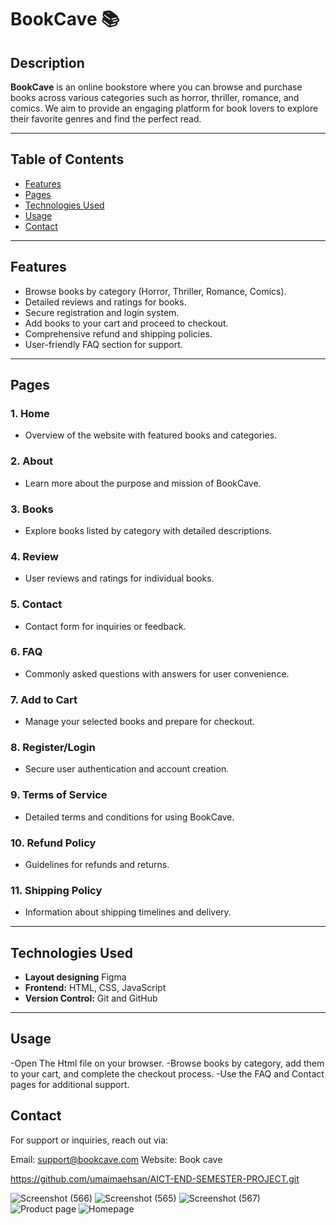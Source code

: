 # BookCave 📚

## Description
**BookCave** is an online bookstore where you can browse and purchase books across various categories such as horror, thriller, romance, and comics. We aim to provide an engaging platform for book lovers to explore their favorite genres and find the perfect read.  

---

## Table of Contents
- [Features](#features)
- [Pages](#pages)
- [Technologies Used](#technologies-used)
- [Usage](#usage)
- [Contact](#contact)

---

## Features
- Browse books by category (Horror, Thriller, Romance, Comics).
- Detailed reviews and ratings for books.
- Secure registration and login system.
- Add books to your cart and proceed to checkout.
- Comprehensive refund and shipping policies.
- User-friendly FAQ section for support.

---

## Pages
### 1. **Home**
   - Overview of the website with featured books and categories.

### 2. **About**
   - Learn more about the purpose and mission of BookCave.

### 3. **Books**
   - Explore books listed by category with detailed descriptions.

### 4. **Review**
   - User reviews and ratings for individual books.

### 5. **Contact**
   - Contact form for inquiries or feedback.

### 6. **FAQ**
   - Commonly asked questions with answers for user convenience.

### 7. **Add to Cart**
   - Manage your selected books and prepare for checkout.

### 8. **Register/Login**
   - Secure user authentication and account creation.

### 9. **Terms of Service**
   - Detailed terms and conditions for using BookCave.

### 10. **Refund Policy**
   - Guidelines for refunds and returns.

### 11. **Shipping Policy**
   - Information about shipping timelines and delivery.

---

## Technologies Used
- **Layout designing** Figma 
- **Frontend:** HTML, CSS, JavaScript
- **Version Control:** Git and GitHub


---
## Usage
-Open The Html file on your browser.
-Browse books by category, add them to your cart, and complete the checkout process.
-Use the FAQ and Contact pages for additional support.


## Contact
For support or inquiries, reach out via:

Email: support@bookcave.com
Website: Book cave



   https://github.com/umaimaehsan/AICT-END-SEMESTER-PROJECT.git

   
![Screenshot (566)](https://github.com/user-attachments/assets/f19d6481-e888-467c-bf96-0497718a9ca1)
![Screenshot (565)](https://github.com/user-attachments/assets/c7cc8820-4e35-4b11-999e-68ad487e7a20)
![Screenshot (567)](https://github.com/user-attachments/assets/57a0bab4-b6f9-464b-aeeb-143250725958)
![Product page](https://github.com/user-attachments/assets/422d5d88-c682-45ef-8a16-cffac31a2f03)
![Homepage](https://github.com/user-attachments/assets/487be0d3-452a-47b5-bec0-3bc7b6282fde)
